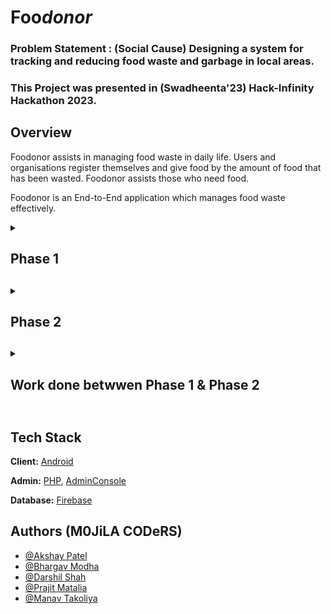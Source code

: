 # Foo<i>donor</i>
<b><h3> Problem Statement : (Social Cause) Designing a system for tracking and reducing food waste and garbage in local areas.</h3></b>
### This Project was presented in (Swadheenta'23) Hack-Infinity Hackathon 2023.

## Overview
Foodonor assists in managing food waste in daily life. Users and organisations register themselves and give food by the amount of food that has been wasted. Foodonor assists those who need food.

Foodonor is an End-to-End application which manages food waste effectively.

<details>
  <summary><h2>Phase 1<h2></summary>
  
  ## Work Progress

- Login & Sign Up Modules in Android
- Donor Page in Android where users can upload images and submit the request for food donation
- Admin module to verify NGOs and to access NGO's location from firebase which is stored by android app.

## Phase 1 TODO List

- [ ]  Landing Page
- [ ]  Mobile Application
    - [ ]  Splash Screen
    - [x]  Login
    - [x]  Dashboard
    - [x]  Food Donation
    - [ ]  Educate/Learn
    - [ ]  Food Tracking
    - [ ]  Waste Management
- [ ]  Admin Site
    - [ ]  NGO Request Verification

## Screenshots

- Donor Side Android App

<img src="https://user-images.githubusercontent.com/56217073/216752608-8e816e29-653e-471c-8918-f5135177d0c0.png" width="30%"></img>
<img src="https://user-images.githubusercontent.com/56217073/216752591-4465be1c-ca6b-47cb-b391-3aa0b4672f5c.png" width="30%"></img> 
<img src="https://user-images.githubusercontent.com/56217073/216752507-9ca69867-3eba-437c-a210-9bccaa480459.png" width="30%"></img> 

- Admin Panel for Request and NGO Tracking

<img src="https://user-images.githubusercontent.com/56217073/216752201-b7c016df-9d40-4d83-b75a-3712ae3faec7.png" width="70%"></img> 
<img src="https://user-images.githubusercontent.com/56217073/216752206-f6ea71d7-d6e1-4865-af3c-4a6ed7886b61.png" width="70%"></img> 
<img src="https://user-images.githubusercontent.com/56217073/216752210-9812fa60-18ba-48fb-8124-e42e8e70563b.png" width="70%"></img>

</details>

<details>
  <summary><h2>Phase 2<h2></summary>

## Phase 2 TODO List

- [ ]  Landing Page
    - [x]  UI design
    - [x]  Added feature of adding places and tracking places such as NGOs, Slums, Constuction sites etc.
- [ ]  Mobile Application
    - [ ]  Onboarding Screen
    - [ ]  Splash Screen
    - [x]  Login/Signup
    - [x]  Dashboard
    - [x]  Food Donation
    - [x]  Added Maps Activity
    - [x]  Integration with Google Maps API
    - [x]  Added Home Activity (Dashboard for Food Donor)
    - [x]  Added Sessions for Seamless Login and Signup
    - [x]  Added OTP verification for checking user authenticity
    - [x]  Integration with Firebase database
    - [x]  Completed Donate Food Activity
    - [ ]  Educate/Learn
    - [ ]  Food Tracking
    - [ ]  Waste Management
- [ ]  Admin Site
    - [x]  Connection with database
    - [x]  NGO Request Verification through Email 
    - [x]  Admin Panel UI Design 
    - [x]  Admin Panel Implementation upto 70-80%
    - [x]  Responsive Web design
    - [ ]  Mapping of places and food givers

## Screenshots

- Donor Side Android App

<img src="https://user-images.githubusercontent.com/56217073/216752608-8e816e29-653e-471c-8918-f5135177d0c0.png" width="30%"></img>
<img src="https://user-images.githubusercontent.com/56217073/216752591-4465be1c-ca6b-47cb-b391-3aa0b4672f5c.png" width="30%"></img> 
<img src="https://user-images.githubusercontent.com/56217073/216752507-9ca69867-3eba-437c-a210-9bccaa480459.png" width="30%"></img> 

- Admin Panel for Request and NGO Tracking

<img src="https://user-images.githubusercontent.com/56217073/216778219-9605adb9-555e-4c04-a45e-b835e5ec699e.png" width="70%"></img>
<img src="https://user-images.githubusercontent.com/56217073/216778225-02670531-fb79-49da-83b5-258b2d24d12a.png" width="70%"></img>
<img src="https://user-images.githubusercontent.com/56217073/216778206-ea111b02-f241-4216-a4c6-f1cd78725fb7.png" width="70%"></img>
<img src="https://user-images.githubusercontent.com/56217073/216778213-a8fecab5-6bb4-49ca-b0c6-803c2ce8c410.png" width="70%"></img>


</details>
<details>
  <summary><h2>Work done betwwen Phase 1 & Phase 2<h2></summary>
</details>


## Tech Stack

**Client:** [Android](https://developer.android.com/docs)

**Admin:** [PHP](https://www.php.net/docs.php), [AdminConsole](https://adminlte.io)

**Database:** [Firebase](https://firebase.google.com/docs)


## Authors (M0JiLA CODeRS)

- [@Akshay Patel](https://www.github.com/akshaypatel67)
- [@Bhargav Modha](https://www.github.com/bhargav-modha)
- [@Darshil Shah](https://www.github.com/shah-codex)
- [@Prajit Matalia](https://www.github.com/prajit02)
- [@Manav Takoliya](https://www.github.com/ManavTakoliya)
